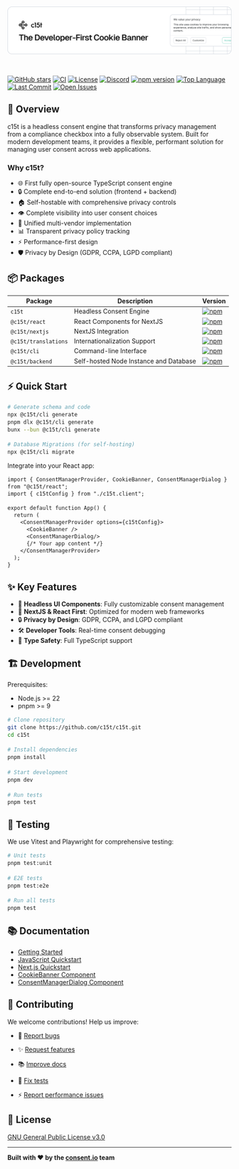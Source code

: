 <picture>
  <source media="(prefers-color-scheme: dark)" srcset="docs/assets/c15t-banner-readme-dark.svg" type="image/svg+xml">
  <img src="docs/assets/c15t-banner-readme-light.svg" alt="c15t Banner" type="image/svg+xml">
</picture>

&nbsp;

[![GitHub stars](https://img.shields.io/github/stars/c15t/c15t?style=flat-square)](https://github.com/c15t/c15t)
[![CI](https://img.shields.io/github/actions/workflow/status/c15t/c15t/ci.yml?style=flat-square)](https://github.com/c15t/c15t/actions/workflows/ci.yml)
[![License](https://img.shields.io/badge/licence-GPL--3.0-blue.svg?style=flat-square)](https://github.com/c15t/c15t/blob/main/LICENSE.md)
[![Discord](https://img.shields.io/discord/1312171102268690493?style=flat-square)](https://c15t.com/discord)
[![npm version](https://img.shields.io/npm/v/c15t?style=flat-square)](https://www.npmjs.com/package/c15t)
[![Top Language](https://img.shields.io/github/languages/top/c15t/c15t?style=flat-square)](https://github.com/c15t/c15t)
[![Last Commit](https://img.shields.io/github/last-commit/c15t/c15t?style=flat-square)](https://github.com/c15t/c15t/commits/main)
[![Open Issues](https://img.shields.io/github/issues/c15t/c15t?style=flat-square)](https://github.com/c15t/c15t/issues)

## 🎯 Overview

c15t is a headless consent engine that transforms privacy management from a compliance checkbox into a fully observable system. Built for modern development teams, it provides a flexible, performant solution for managing user consent across web applications.

### Why c15t?

- 🌐 First fully open-source TypeScript consent engine
- 🔒 Complete end-to-end solution (frontend + backend)
- 🏠 Self-hostable with comprehensive privacy controls
- 👁️ Complete visibility into user consent choices
- 🔄 Unified multi-vendor implementation
- 📊 Transparent privacy policy tracking
- ⚡ Performance-first design
- 🛡️ Privacy by Design (GDPR, CCPA, LGPD compliant)

## 📦 Packages

| Package | Description | Version |
|---------|-------------|---------|
| `c15t` | Headless Consent Engine | [![npm](https://img.shields.io/npm/v/c15t?style=flat-square)](https://www.npmjs.com/package/c15t) |
| `@c15t/react` | React Components for NextJS | [![npm](https://img.shields.io/npm/v/@c15t/react?style=flat-square)](https://www.npmjs.com/package/@c15t/react) |
| `@c15t/nextjs` | NextJS Integration | [![npm](https://img.shields.io/npm/v/@c15t/nextjs?style=flat-square)](https://www.npmjs.com/package/@c15t/nextjs) |
| `@c15t/translations` | Internationalization Support | [![npm](https://img.shields.io/npm/v/@c15t/translations?style=flat-square)](https://www.npmjs.com/package/@c15t/translations) |
| `@c15t/cli` | Command-line Interface | [![npm](https://img.shields.io/npm/v/@c15t/cli?style=flat-square)](https://www.npmjs.com/package/@c15t/cli) |
| `@c15t/backend` | Self-hosted Node Instance and Database | [![npm](https://img.shields.io/npm/v/@c15t/backend?style=flat-square)](https://www.npmjs.com/package/@c15t/backend) |

## ⚡ Quick Start

```bash
# Generate schema and code
npx @c15t/cli generate 
pnpm dlx @c15t/cli generate
bunx --bun @c15t/cli generate

# Database Migrations (for self-hosting)
npx @c15t/cli migrate
```

Integrate into your React app:

```tsx
import { ConsentManagerProvider, CookieBanner, ConsentManagerDialog } from "@c15t/react";
import { c15tConfig } from "./c15t.client";

export default function App() {
  return (
    <ConsentManagerProvider options={c15tConfig}>
      <CookieBanner />
      <ConsentManagerDialog/>
      {/* Your app content */}
    </ConsentManagerProvider>
  );
}
```

## ✨ Key Features

- 🎨 **Headless UI Components**: Fully customizable consent management
- 📱 **NextJS & React First**: Optimized for modern web frameworks
- 🔒 **Privacy by Design**: GDPR, CCPA, and LGPD compliant
- 🛠️ **Developer Tools**: Real-time consent debugging
- 🎯 **Type Safety**: Full TypeScript support

## 🏗️ Development

Prerequisites:

- Node.js >= 22
- pnpm >= 9

```bash
# Clone repository
git clone https://github.com/c15t/c15t.git
cd c15t

# Install dependencies
pnpm install

# Start development
pnpm dev

# Run tests
pnpm test
```

## 🧪 Testing

We use Vitest and Playwright for comprehensive testing:

```bash
# Unit tests
pnpm test:unit

# E2E tests
pnpm test:e2e

# Run all tests
pnpm test
```

## 📚 Documentation

- [Getting Started](/docs/frameworks/react/quickstart)
- [JavaScript Quickstart](/docs/frameworks/javascript/quickstart)
- [Next.js Quickstart](/docs/frameworks/next/quickstart)
- [CookieBanner Component](/docs/frameworks/next/components/cookie-banner)
- [ConsentManagerDialog Component](/docs/frameworks/next/components/consent-manager-dialog)

## 🤝 Contributing

We welcome contributions! Help us improve:

- 🐛 [Report bugs](https://github.com/c15t/c15t/issues/new?template=bug_report.yml)

- ✨ [Request features](https://github.com/c15t/c15t/issues/new?template=feature_request.yml)

- 📚 [Improve docs](https://github.com/c15t/c15t/issues/new?template=doc_report.yml)

- 🧪 [Fix tests](https://github.com/c15t/c15t/issues/new?template=test.yml)

- ⚡ [Report performance issues](https://github.com/c15t/c15t/issues/new?template=performance.yml)

## 📜 License

[GNU General Public License v3.0](https://github.com/c15t/c15t/blob/main/LICENSE.md)

---

**Built with ❤️ by the [consent.io](https://consent.io) team**

